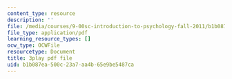 ```yaml
---
content_type: resource
description: ''
file: /media/courses/9-00sc-introduction-to-psychology-fall-2011/b1b087ea500c23a7aa4b65e9be5487ca_yBYebcVw8Zk.pdf
file_type: application/pdf
learning_resource_types: []
ocw_type: OCWFile
resourcetype: Document
title: 3play pdf file
uid: b1b087ea-500c-23a7-aa4b-65e9be5487ca
---
```

